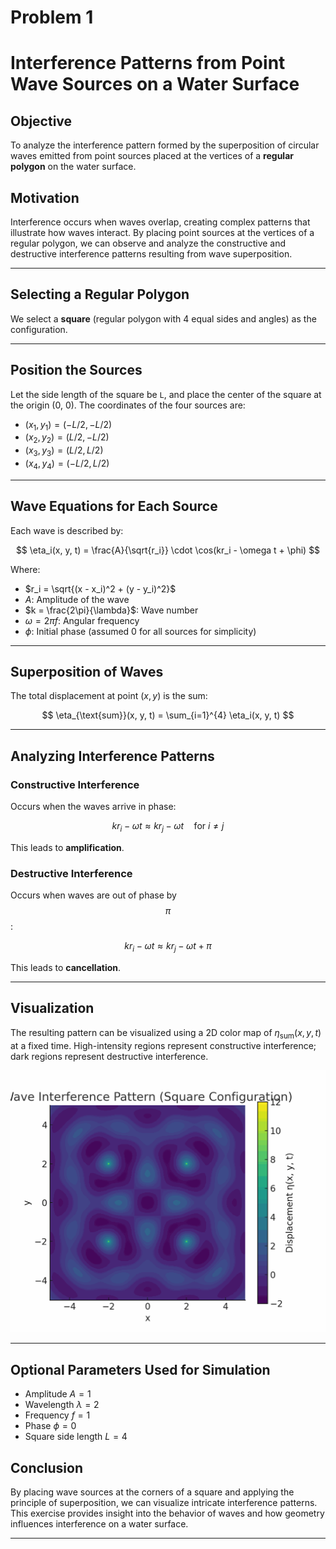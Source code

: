 # Problem 1

# Interference Patterns from Point Wave Sources on a Water Surface

## Objective
To analyze the interference pattern formed by the superposition of circular waves emitted from point sources placed at the vertices of a **regular polygon** on the water surface.

## Motivation
Interference occurs when waves overlap, creating complex patterns that illustrate how waves interact. By placing point sources at the vertices of a regular polygon, we can observe and analyze the constructive and destructive interference patterns resulting from wave superposition.

---

## Selecting a Regular Polygon

We select a **square** (regular polygon with 4 equal sides and angles) as the configuration.

---

## Position the Sources

Let the side length of the square be `L`, and place the center of the square at the origin (0, 0). The coordinates of the four sources are:

- $(x_1, y_1) = (-L/2, -L/2)$
- $(x_2, y_2) = (L/2, -L/2)$
- $(x_3, y_3) = (L/2, L/2)$
- $(x_4, y_4) = (-L/2, L/2)$

---

## Wave Equations for Each Source

Each wave is described by:

$$
\eta_i(x, y, t) = \frac{A}{\sqrt{r_i}} \cdot \cos(kr_i - \omega t + \phi)
$$

Where:

- $r_i = \sqrt{(x - x_i)^2 + (y - y_i)^2}$
- $A$: Amplitude of the wave
- $k = \frac{2\pi}{\lambda}$: Wave number
- $\omega = 2\pi f$: Angular frequency
- $\phi$: Initial phase (assumed 0 for all sources for simplicity)

---

## Superposition of Waves

The total displacement at point $(x, y)$ is the sum:

$$
\eta_{\text{sum}}(x, y, t) = \sum_{i=1}^{4} \eta_i(x, y, t)
$$

---

## Analyzing Interference Patterns

### Constructive Interference
Occurs when the waves arrive in phase:

$$
kr_i - \omega t \approx kr_j - \omega t \quad \text{for } i \neq j
$$

This leads to **amplification**.

### Destructive Interference
Occurs when waves are out of phase by $$\pi$$:

$$
kr_i - \omega t \approx kr_j - \omega t + \pi
$$

This leads to **cancellation**.

---

## Visualization

The resulting pattern can be visualized using a 2D color map of $\eta_{\text{sum}}(x, y, t)$ at a fixed time. High-intensity regions represent constructive interference; dark regions represent destructive interference.

![alt text](interference_animation.gif)

---


## Optional Parameters Used for Simulation

- Amplitude $A = 1$
- Wavelength $\lambda = 2$
- Frequency $f = 1$
- Phase $\phi = 0$
- Square side length $L = 4$
## Conclusion

By placing wave sources at the corners of a square and applying the principle of superposition, we can visualize intricate interference patterns. This exercise provides insight into the behavior of waves and how geometry influences interference on a water surface.

---

